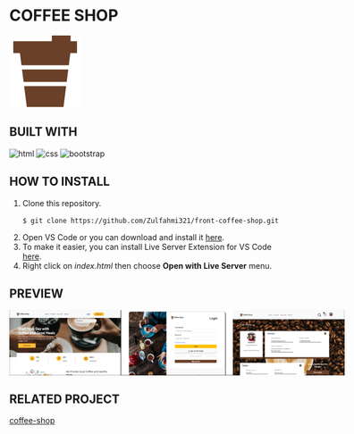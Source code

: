 # COFFEE SHOP

![coffee](assets/img/icons/coffee-icon.png)


## BUILT WITH

![html](https://img.shields.io/badge/html-5-orange)
![css](https://img.shields.io/badge/css-3-blue)
![bootstrap](https://img.shields.io/badge/bootstrap-5.2-blue)

## HOW TO INSTALL
1. Clone this repository.
    ```
    $ git clone https://github.com/Zulfahmi321/front-coffee-shop.git
    ```
2. Open VS Code or you can download and install it [here](https://code.visualstudio.com/).
3. To make it easier, you can install Live Server Extension for VS Code [here](https://marketplace.visualstudio.com/items?itemName=ritwickdey.LiveServer).
4. Right click on *index.html* then choose **Open with Live Server** menu.

## PREVIEW
<div style="display:flex">
<img src="assets/page/home.png" style="width: 200px">
<img src="assets/page/login.png" style="width: 200px">
<img src="assets/page/profil.png" style="width: 200px">
</div>

## RELATED PROJECT
[coffee-shop](https://github.com/Zulfahmi321/coffee-shop.git)